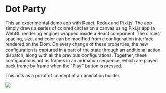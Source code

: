 # Dot Party

This an experimental demo app with React, Redux and Pixi.js. The app simply draws a series of colored circles on a canvas using Pixi.js app (a WebGL rendering engine) wrapped inside a React component. The circles' spacing, size, and color can be modified from a configuration interface rendered on the Dom. On every change of these properties, the new configuration is captured in a part of the state through an additional action dispatch, along with all the previous configurations. Together, these configurations act as frames in an animation sequence, which are played back frame by frame when the "Play" button is pressed.

This acts as a proof of concept of an animation builder.

<img src="https://d26dzxoao6i3hh.cloudfront.net/items/2C0d3j1q1k3A1G1y472c/Screen%20Recording%202017-12-11%20at%2009.52%20PM.gif?v=70df610d"></img>
